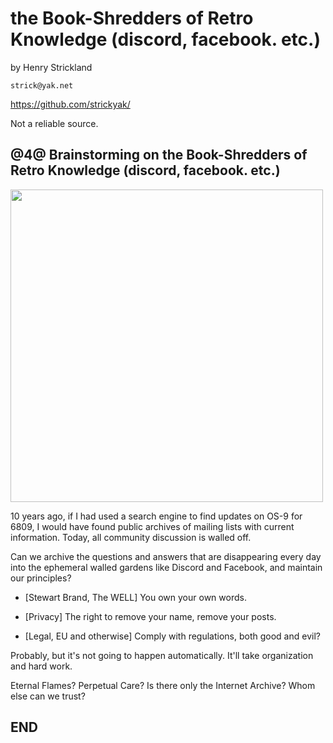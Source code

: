 # the Book-Shredders of Retro Knowledge (discord, facebook. etc.)

by Henry Strickland

`strick@yak.net`

https://github.com/strickyak/

Not a reliable source.


## @4@ Brainstorming on the Book-Shredders of Retro Knowledge (discord, facebook. etc.)

<img src="wood-chipper.jpg" width="500" />

10 years ago, if I had used a search engine to find updates on
OS-9 for 6809, I would have found public archives of mailing lists
with current information.   Today, all community discussion is walled off.

Can we archive the questions and answers that are disappearing
every day into the ephemeral walled gardens like Discord and Facebook,
and maintain our principles?

* [Stewart Brand, The WELL] You own your own words.

* [Privacy] The right to remove your name, remove your posts.

* [Legal, EU and otherwise] Comply with regulations, both good and evil?

Probably, but it's not going to happen automatically.
It'll take organization and hard work.

Eternal Flames? Perpetual Care? Is there only the Internet Archive?
Whom else can we trust?

## END
